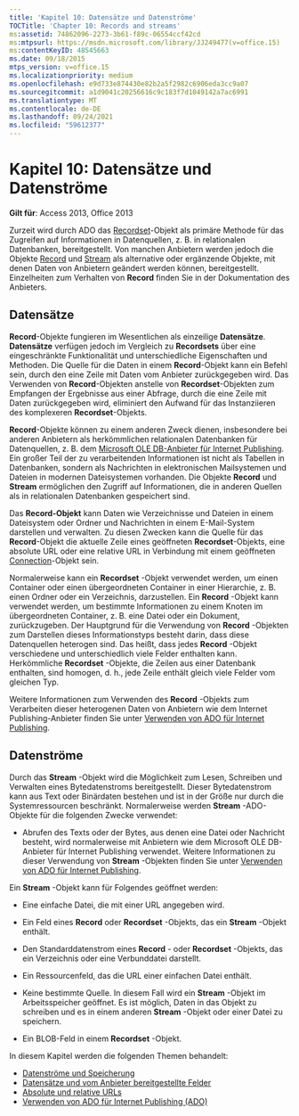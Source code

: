 ```yaml
---
title: 'Kapitel 10: Datensätze und Datenströme'
TOCTitle: 'Chapter 10: Records and streams'
ms:assetid: 74862096-2273-3b61-f89c-06554ccf42cd
ms:mtpsurl: https://msdn.microsoft.com/library/JJ249477(v=office.15)
ms:contentKeyID: 48545663
ms.date: 09/18/2015
mtps_version: v=office.15
ms.localizationpriority: medium
ms.openlocfilehash: e9d733e874430e82b2a5f2982c6906eda3cc9a07
ms.sourcegitcommit: a1d9041c20256616c9c183f7d1049142a7ac6991
ms.translationtype: MT
ms.contentlocale: de-DE
ms.lasthandoff: 09/24/2021
ms.locfileid: "59612377"
---
```

# <a name="chapter-10-records-and-streams"></a>Kapitel 10: Datensätze und Datenströme

**Gilt für**: Access 2013, Office 2013

Zurzeit wird durch ADO das [Recordset](recordset-object-ado.md)-Objekt als primäre Methode für das Zugreifen auf Informationen in Datenquellen, z. B. in relationalen Datenbanken, bereitgestellt. Von manchen Anbietern werden jedoch die Objekte [Record](record-object-ado.md) und [Stream](stream-object-ado.md) als alternative oder ergänzende Objekte, mit denen Daten von Anbietern geändert werden können, bereitgestellt. Einzelheiten zum Verhalten von **Record** finden Sie in der Dokumentation des Anbieters.

## <a name="records"></a>Datensätze

**Record**-Objekte fungieren im Wesentlichen als einzeilige **Datensätze**. **Datensätze** verfügen jedoch im Vergleich zu **Recordsets** über eine eingeschränkte Funktionalität und unterschiedliche Eigenschaften und Methoden. Die Quelle für die Daten in einem **Record**-Objekt kann ein Befehl sein, durch den eine Zeile mit Daten vom Anbieter zurückgegeben wird. Das Verwenden von **Record**-Objekten anstelle von **Recordset**-Objekten zum Empfangen der Ergebnisse aus einer Abfrage, durch die eine Zeile mit Daten zurückgegeben wird, eliminiert den Aufwand für das Instanziieren des komplexeren **Recordset**-Objekts.

**Record**-Objekte können zu einem anderen Zweck dienen, insbesondere bei anderen Anbietern als herkömmlichen relationalen Datenbanken für Datenquellen, z. B. dem [Microsoft OLE DB-Anbieter für Internet Publishing](microsoft-ole-db-provider-for-internet-publishing.md). Ein großer Teil der zu verarbeitenden Informationen ist nicht als Tabellen in Datenbanken, sondern als Nachrichten in elektronischen Mailsystemen und Dateien in modernen Dateisystemen vorhanden. Die Objekte **Record** und **Stream** ermöglichen den Zugriff auf Informationen, die in anderen Quellen als in relationalen Datenbanken gespeichert sind.

Das **Record-Objekt** kann Daten wie Verzeichnisse und Dateien in einem Dateisystem oder Ordner und Nachrichten in einem E-Mail-System darstellen und verwalten. Zu diesen Zwecken kann die Quelle für das **Record**-Objekt die aktuelle Zeile eines geöffneten **Recordset**-Objekts, eine absolute URL oder eine relative URL in Verbindung mit einem geöffneten [Connection](connection-object-ado.md)-Objekt sein.

Normalerweise kann ein **Recordset** -Objekt verwendet werden, um einen Container oder einen übergeordneten Container in einer Hierarchie, z. B. einen Ordner oder ein Verzeichnis, darzustellen. Ein **Record** -Objekt kann verwendet werden, um bestimmte Informationen zu einem Knoten im übergeordneten Container, z. B. eine Datei oder ein Dokument, zurückzugeben. Der Hauptgrund für die Verwendung von **Record** -Objekten zum Darstellen dieses Informationstyps besteht darin, dass diese Datenquellen heterogen sind. Das heißt, dass jedes **Record** -Objekt verschiedene und unterschiedlich viele Felder enthalten kann. Herkömmliche **Recordset** -Objekte, die Zeilen aus einer Datenbank enthalten, sind homogen, d. h., jede Zeile enthält gleich viele Felder vom gleichen Typ.

Weitere Informationen zum Verwenden des **Record** -Objekts zum Verarbeiten dieser heterogenen Daten von Anbietern wie dem Internet Publishing-Anbieter finden Sie unter [Verwenden von ADO für Internet Publishing](using-ado-for-internet-publishing.md).

## <a name="streams"></a>Datenströme

Durch das **Stream** -Objekt wird die Möglichkeit zum Lesen, Schreiben und Verwalten eines Bytedatenstroms bereitgestellt. Dieser Bytedatenstrom kann aus Text oder Binärdaten bestehen und ist in der Größe nur durch die Systemressourcen beschränkt. Normalerweise werden **Stream** -ADO-Objekte für die folgenden Zwecke verwendet:

- Abrufen des Texts oder der Bytes, aus denen eine Datei oder Nachricht besteht, wird normalerweise mit Anbietern wie dem Microsoft OLE DB-Anbieter für Internet Publishing verwendet. Weitere Informationen zu dieser Verwendung von **Stream** -Objekten finden Sie unter [Verwenden von ADO für Internet Publishing](using-ado-for-internet-publishing.md).

Ein **Stream** -Objekt kann für Folgendes geöffnet werden:

- Eine einfache Datei, die mit einer URL angegeben wird.

- Ein Feld eines **Record** oder **Recordset** -Objekts, das ein **Stream** -Objekt enthält.

- Den Standarddatenstrom eines **Record** - oder **Recordset** -Objekts, das ein Verzeichnis oder eine Verbunddatei darstellt.

- Ein Ressourcenfeld, das die URL einer einfachen Datei enthält.

- Keine bestimmte Quelle. In diesem Fall wird ein **Stream** -Objekt im Arbeitsspeicher geöffnet. Es ist möglich, Daten in das Objekt zu schreiben und es in einem anderen **Stream** -Objekt oder einer Datei zu speichern.

- Ein BLOB-Feld in einem **Recordset** -Objekt.

In diesem Kapitel werden die folgenden Themen behandelt:

- [Datenströme und Speicherung](streams-and-persistence.md)
- [Datensätze und vom Anbieter bereitgestellte Felder](records-and-provider-supplied-fields.md)
- [Absolute und relative URLs](absolute-and-relative-urls.md)
- [Verwenden von ADO für Internet Publishing (ADO)](using-ado-for-internet-publishing.md)
